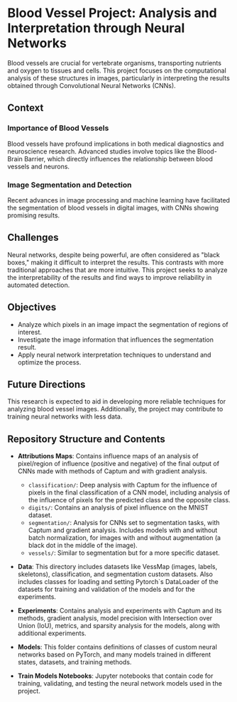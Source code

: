 # Blood Vessel Project: Analysis and Interpretation through Neural Networks

Blood vessels are crucial for vertebrate organisms, transporting nutrients and oxygen to tissues and cells. This project focuses on the computational analysis of these structures in images, particularly in interpreting the results obtained through Convolutional Neural Networks (CNNs).

## Context

### Importance of Blood Vessels

Blood vessels have profound implications in both medical diagnostics and neuroscience research. Advanced studies involve topics like the Blood-Brain Barrier, which directly influences the relationship between blood vessels and neurons.

### Image Segmentation and Detection

Recent advances in image processing and machine learning have facilitated the segmentation of blood vessels in digital images, with CNNs showing promising results.

## Challenges

Neural networks, despite being powerful, are often considered as "black boxes," making it difficult to interpret the results. This contrasts with more traditional approaches that are more intuitive. This project seeks to analyze the interpretability of the results and find ways to improve reliability in automated detection.

## Objectives

- Analyze which pixels in an image impact the segmentation of regions of interest.
- Investigate the image information that influences the segmentation result.
- Apply neural network interpretation techniques to understand and optimize the process.

## Future Directions

This research is expected to aid in developing more reliable techniques for analyzing blood vessel images. Additionally, the project may contribute to training neural networks with less data.

## Repository Structure and Contents

- **Attributions Maps**: Contains influence maps of an analysis of pixel/region of influence (positive and negative) of the final output of CNNs made with methods of Captum and with gradient analysis.

  - `classification/`: Deep analysis with Captum for the influence of pixels in the final classification of a CNN model, including analysis of the influence of pixels for the predicted class and the opposite class.
  - `digits/`: Contains an analysis of pixel influence on the MNIST dataset.
  - `segmentation/`: Analysis for CNNs set to segmentation tasks, with Captum and gradient analysis. Includes models with and without batch normalization, for images with and without augmentation (a black dot in the middle of the image).
  - `vessels/`: Similar to segmentation but for a more specific dataset.

- **Data**: This directory includes datasets like VessMap (images, labels, skeletons), classification, and segmentation custom datasets. Also includes classes for loading and setting Pytorch`s DataLoader of the datasets for training and validation of the models and for the experiments.

- **Experiments**: Contains analysis and experiments with Captum and its methods, gradient analysis, model precision with Intersection over Union (IoU), metrics, and sparsity analysis for the models, along with additional experiments.

- **Models**: This folder contains definitions of classes of custom neural networks based on PyTorch, and many models trained in different states, datasets, and training methods.

- **Train Models Notebooks**: Jupyter notebooks that contain code for training, validating, and testing the neural network models used in the project.

